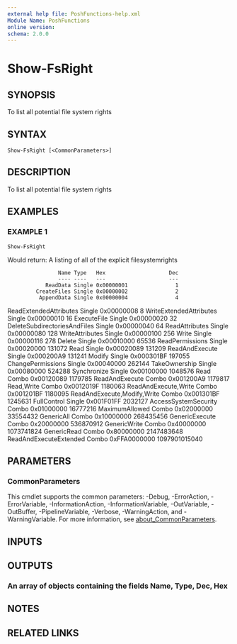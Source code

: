 ```yaml
---
external help file: PoshFunctions-help.xml
Module Name: PoshFunctions
online version:
schema: 2.0.0
---
```


# Show-FsRight

## SYNOPSIS
To list all potential file system rights

## SYNTAX

```
Show-FsRight [<CommonParameters>]
```

## DESCRIPTION
To list all potential file system rights

## EXAMPLES

### EXAMPLE 1
```
Show-FsRight
```

Would return:
A listing of all of the explicit filesystemrights

                    Name Type   Hex                    Dec
                    ---- ----   ---                    ---
                ReadData Single 0x00000001               1
             CreateFiles Single 0x00000002               2
              AppendData Single 0x00000004               4
  ReadExtendedAttributes Single 0x00000008               8
 WriteExtendedAttributes Single 0x00000010              16
             ExecuteFile Single 0x00000020              32
DeleteSubdirectoriesAndFiles Single 0x00000040              64
          ReadAttributes Single 0x00000080             128
         WriteAttributes Single 0x00000100             256
                   Write Single 0x00000116             278
                  Delete Single 0x00010000           65536
         ReadPermissions Single 0x00020000          131072
                    Read Single 0x00020089          131209
          ReadAndExecute Single 0x000200A9          131241
                  Modify Single 0x000301BF          197055
       ChangePermissions Single 0x00040000          262144
           TakeOwnership Single 0x00080000          524288
             Synchronize Single 0x00100000         1048576
                    Read Combo  0x00120089         1179785
          ReadAndExecute Combo  0x001200A9         1179817
              Read,Write Combo  0x0012019F         1180063
    ReadAndExecute,Write Combo  0x001201BF         1180095
ReadAndExecute,Modify,Write Combo  0x001301BF         1245631
             FullControl Single 0x001F01FF         2032127
    AccessSystemSecurity Combo  0x01000000        16777216
          MaximumAllowed Combo  0x02000000        33554432
              GenericAll Combo  0x10000000       268435456
          GenericExecute Combo  0x20000000       536870912
            GenericWrite Combo  0x40000000      1073741824
             GenericRead Combo  0x80000000      2147483648
  ReadAndExecuteExtended Combo  0xFFA0000000 1097901015040

## PARAMETERS

### CommonParameters
This cmdlet supports the common parameters: -Debug, -ErrorAction, -ErrorVariable, -InformationAction, -InformationVariable, -OutVariable, -OutBuffer, -PipelineVariable, -Verbose, -WarningAction, and -WarningVariable. For more information, see [about_CommonParameters](http://go.microsoft.com/fwlink/?LinkID=113216).

## INPUTS

## OUTPUTS

### An array of objects containing the fields Name, Type, Dec, Hex
## NOTES

## RELATED LINKS
